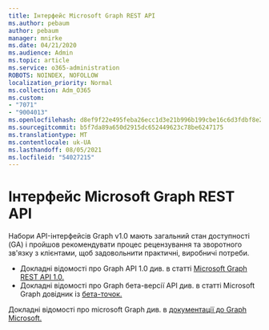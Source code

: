 ```yaml
---
title: Інтерфейс Microsoft Graph REST API
ms.author: pebaum
author: pebaum
manager: mnirke
ms.date: 04/21/2020
ms.audience: Admin
ms.topic: article
ms.service: o365-administration
ROBOTS: NOINDEX, NOFOLLOW
localization_priority: Normal
ms.collection: Adm_O365
ms.custom:
- "7071"
- "9004013"
ms.openlocfilehash: d8ef9f22e495feba26ecc1d3e21b996b199cbe16c6d3fdbf8e2e50893fe15942
ms.sourcegitcommit: b5f7da89a650d2915dc652449623c78be6247175
ms.translationtype: MT
ms.contentlocale: uk-UA
ms.lasthandoff: 08/05/2021
ms.locfileid: "54027215"
---
```

# <a name="microsoft-graph-rest-api-interface"></a>Інтерфейс Microsoft Graph REST API

Набори API-інтерфейсів Graph v1.0 мають загальний стан доступності (GA) і пройшов рекомендувати процес рецензування та зворотного зв'язку з клієнтами, щоб задовольнити практичні, виробничі потреби.

- Докладні відомості про Graph API 1.0 див. в статті [Microsoft Graph REST API 1.0.](https://docs.microsoft.com/graph/api/overview?toc=.%2Fref%2Ftoc.json&view=graph-rest-1.0) 
- Докладні відомості про Graph бета-версії API див. в статті Microsoft Graph довідник із [бета-точок.](https://docs.microsoft.com/graph/api/overview?toc=.%2Fref%2Ftoc.json&view=graph-rest-beta)

Докладні відомості про microsoft Graph див. в [документації до Graph Microsoft.](https://docs.microsoft.com/graph/)



